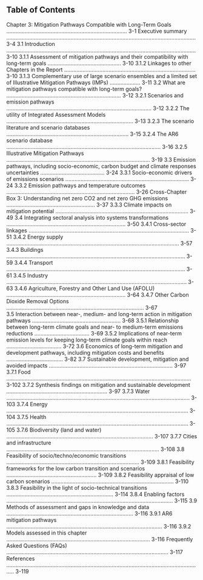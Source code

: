 ## Table of Contents

Chapter 3: Mitigation Pathways Compatible with Long-Term  Goals ............................................................................... 3-1
Executive summary ............................................................................................................................ 3-4
3.1 Introduction ............................................................................................................................ 3-10
	3.1.1 Assessment of mitigation pathways and their compatibility with long-term goals ................................................ 3-10
	3.1.2 Linkages to other Chapters in the Report ...................................................................................... 3-10
	3.1.3 Complementary use of large scenario ensembles and a limited set of Illustrative Mitigation Pathways (IMPs) .................... 3-11
3.2 What are mitigation pathways compatible with long-term goals? ........................................................................... 3-12
	3.2.1 Scenarios and emission pathways ............................................................................................... 3-12
	3.2.2 The utility of Integrated Assessment Models ................................................................................... 3-13
	3.2.3 The scenario literature and scenario databases ................................................................................ 3-15
	3.2.4 The AR6 scenario database ..................................................................................................... 3-16
	3.2.5 Illustrative Mitigation Pathways .............................................................................................. 3-19
3.3 Emission pathways, including socio-economic, carbon budget and climate responses uncertainties .......................................... 3-24
	3.3.1 Socio-economic drivers of emissions scenarios ................................................................................. 3-24
	3.3.2 Emission pathways and temperature outcomes .................................................................................... 3-26
	Cross-Chapter Box 3: Understanding net zero CO2 and net zero GHG emissions .......................................................... 3-37 
	3.3.3 Climate impacts on mitigation potential ....................................................................................... 3-49 
3.4 Integrating sectoral analysis into systems transformations .............................................................................. 3-50 
	3.4.1 Cross-sector linkages ......................................................................................................... 3-51
	3.4.2 Energy supply ................................................................................................................. 3-57 
	3.4.3 Buildings ..................................................................................................................... 3-59 
	3.4.4 Transport ..................................................................................................................... 3-61 
	3.4.5 Industry ...................................................................................................................... 3-63 
	3.4.6 Agriculture, Forestry and Other Land Use (AFOLU) .............................................................................. 3-64 
	3.4.7 Other Carbon Dioxide Removal Options .......................................................................................... 3-67  
3.5 Interaction between near-, medium- and long-term action in mitigation pathways .......................................................... 3-68 
	3.5.1 Relationship between long-term climate goals and near- to medium-term emissions reductions .................................... 3-69
	3.5.2 Implications of near-term emission levels for keeping long-term climate goals within reach .................................... 3-72
3.6 Economics of long-term mitigation and development pathways, including mitigation costs and benefits ..................................... 3-82
3.7 Sustainable development, mitigation and avoided impacts ................................................................................. 3-97
	3.7.1 Food ......................................................................................................................... 3-102
	3.7.2 Synthesis findings on mitigation and sustainable development .................................................................. 3-97
	3.7.3 Water ........................................................................................................................ 3-103
	3.7.4 Energy ....................................................................................................................... 3-104
	3.7.5 Health ....................................................................................................................... 3-105
	3.7.6 Biodiversity (land and water) ................................................................................................ 3-107
	3.7.7 Cities and infrastructure .................................................................................................... 3-108
3.8 Feasibility of socio/techno/economic transitions ....................................................................................... 3-109
	3.8.1 Feasibility frameworks for the low carbon transition and scenarios ........................................................... 3-109
	3.8.2 Feasibility appraisal of low carbon scenarios ................................................................................ 3-110
	3.8.3 Feasibility in the light of socio-technical transitions ...................................................................... 3-114
	3.8.4 Enabling factors ............................................................................................................. 3-115
3.9 Methods of assessment and gaps in knowledge and data ................................................................................... 3-116
	3.9.1 AR6 mitigation pathways ...................................................................................................... 3-116
	3.9.2 Models assessed in this chapter .............................................................................................. 3-116
Frequently Asked Questions (FAQs) .......................................................................................................... 3-117
References ................................................................................................................................. 3-119